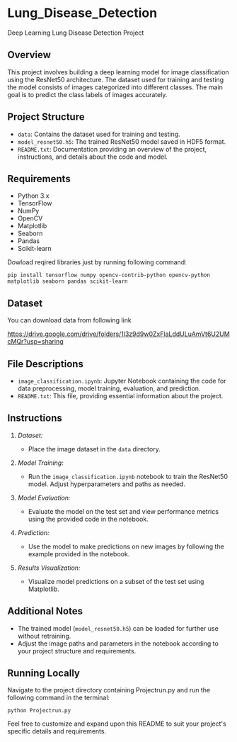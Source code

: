 # Lung_Disease_Detection
Deep Learning Lung Disease Detection Project

## Overview
This project involves building a deep learning model for image classification using the ResNet50 architecture. The dataset used for training and testing the model consists of images categorized into different classes. The main goal is to predict the class labels of images accurately.

## Project Structure
- `data`: Contains the dataset used for training and testing.
- `model_resnet50.h5`: The trained ResNet50 model saved in HDF5 format.
- `README.txt`: Documentation providing an overview of the project, instructions, and details about the code and model.

## Requirements
- Python 3.x
- TensorFlow
- NumPy
- OpenCV
- Matplotlib
- Seaborn
- Pandas
- Scikit-learn

Dowload reqired libraries just by running following command:
```
pip install tensorflow numpy opencv-contrib-python opencv-python matplotlib seaborn pandas scikit-learn
```

## Dataset

You can download data from following link

https://drive.google.com/drive/folders/1l3z9d9w0ZxFlaLddULuAmVt6U2UMcMQr?usp=sharing

## File Descriptions
- `image_classification.ipynb`: Jupyter Notebook containing the code for data preprocessing, model training, evaluation, and prediction.
- `README.txt`: This file, providing essential information about the project.

## Instructions     

1. *Dataset:*
   - Place the image dataset in the `data` directory.

2. *Model Training:*
   - Run the `image_classification.ipynb` notebook to train the ResNet50 model. Adjust hyperparameters and paths as needed.

3. *Model Evaluation:*
   - Evaluate the model on the test set and view performance metrics using the provided code in the notebook.

4. *Prediction:*
   - Use the model to make predictions on new images by following the example provided in the notebook.

5. *Results Visualization:*
   - Visualize model predictions on a subset of the test set using Matplotlib.

## Additional Notes
- The trained model (`model_resnet50.h5`) can be loaded for further use without retraining.
- Adjust the image paths and parameters in the notebook according to your project structure and requirements.

## Running Locally
Navigate to the project directory containing Projectrun.py and run the following command in the terminal:
```
python Projectrun.py
```

Feel free to customize and expand upon this README to suit your project's specific details and requirements.
